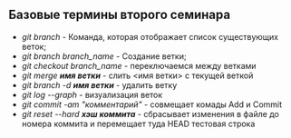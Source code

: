 ## Базовые термины второго семинара
* *git branch* - Команда, которая отображает список существующих веток;
* *git branch branch_name* - Создание ветки;
* *git checkout branch_name* - переключаемся между ветками
* *git merge __имя ветки__* - слить <имя ветки> с текущей веткой
* *git branch -d __имя ветки__* - удалить ветку
* *git log --graph* - визуализация веток 
* *git commit -am "комментарий"* - совмещает комады Add и Commit
* *git reset --hard __хэш коммита__* - сбрасывает изменения в файле до номера коммита и перемещает туда HEAD
тестовая строка
